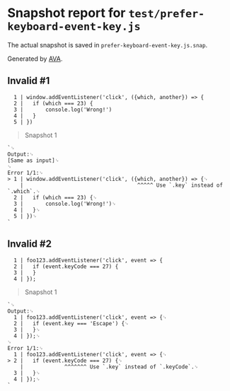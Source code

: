 # Snapshot report for `test/prefer-keyboard-event-key.js`

The actual snapshot is saved in `prefer-keyboard-event-key.js.snap`.

Generated by [AVA](https://avajs.dev).

## Invalid #1
      1 | window.addEventListener('click', ({which, another}) => {
      2 | 	if (which === 23) {
      3 | 		console.log('Wrong!')
      4 | 	}
      5 | })

> Snapshot 1

    `␊
    Output:␊
    [Same as input]␊
    ␊
    Error 1/1:␊
    > 1 | window.addEventListener('click', ({which, another}) => {␊
        |                                    ^^^^^ Use `.key` instead of `.which`.␊
      2 | 	if (which === 23) {␊
      3 | 		console.log('Wrong!')␊
      4 | 	}␊
      5 | })␊
    `

## Invalid #2
      1 | foo123.addEventListener('click', event => {
      2 | 	if (event.keyCode === 27) {
      3 | 	}
      4 | });

> Snapshot 1

    `␊
    Output:␊
      1 | foo123.addEventListener('click', event => {␊
      2 | 	if (event.key === 'Escape') {␊
      3 | 	}␊
      4 | });␊
    ␊
    Error 1/1:␊
      1 | foo123.addEventListener('click', event => {␊
    > 2 | 	if (event.keyCode === 27) {␊
        | 	          ^^^^^^^ Use `.key` instead of `.keyCode`.␊
      3 | 	}␊
      4 | });␊
    `
